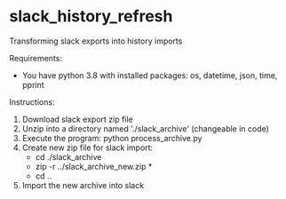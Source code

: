 # slack_history_refresh
Transforming slack exports into history imports

Requirements:
- You have python 3.8 with installed packages: os, datetime, json, time, pprint

Instructions:
1. Download slack export zip file
2. Unzip into a directory named './slack_archive' (changeable in code)
3. Execute the program:  python process_archive.py
4. Create new zip file for slack import:
   - cd ./slack_archive
   - zip -r ../slack_archive_new.zip *
   - cd ..
5. Import the new archive into slack

